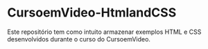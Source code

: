 # CursoemVideo-HtmlandCSS
 Este repositório tem como intuito armazenar exemplos HTML e CSS desenvolvidos durante o curso do CursoemVideo.
